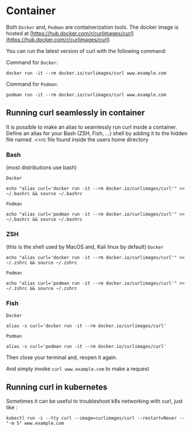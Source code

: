 # Container

Both `Docker` and, `Podman` are containerization tools.
The docker image is hosted at [https://hub.docker.com/r/curlimages/curl](https://hub.docker.com/r/curlimages/curl)

You can run the latest version of curl with the following command:

Command for `Docker`:
```
docker run -it --rm docker.io/curlimages/curl www.example.com
```

Command for `Podman`:
```
podman run -it --rm docker.io/curlimages/curl www.example.com
```

## Running curl seamlessly in container

It is possible to make an alias to seamlessly run curl inside a container.
Define an alias for your Bash (ZSH, Fish, ...) shell by adding it to the hidden file named .<<shell name>>rc file found inside the users home directory

### Bash
(most distributions use bash)

`Docker`
```
echo "alias curl='docker run -it --rm docker.io/curlimages/curl'" >> ~/.bashrc && source ~/.bashrc
```

`Podman`
```
echo "alias curl='podman run -it --rm docker.io/curlimages/curl'" >> ~/.bashrc && source ~/.bashrc
```

### ZSH
(this is the shell used by MacOS and, Kali linux by default)
`Docker`
```
echo "alias curl='docker run -it --rm docker.io/curlimages/curl'" >> ~/.zshrc && source ~/.zshrc
```

`Podman`
```
echo "alias curl='podman run -it --rm docker.io/curlimages/curl'" >> ~/.zshrc && source ~/.zshrc
```

### Fish
`Docker`
```
alias -s curl='docker run -it --rm docker.io/curlimages/curl'
```

`Podman`
```
alias -s curl='podman run -it --rm docker.io/curlimages/curl'
```
Then close your terminal and, reopen it again.

And simply invoke `curl www.example.com` to make a request

## Running curl in kubernetes

Sometimes it can be useful to troubleshoot k8s networking with curl, just like :

```
kubectl run -i --tty curl --image=curlimages/curl --restart=Never -- "-m 5" www.example.com
```

